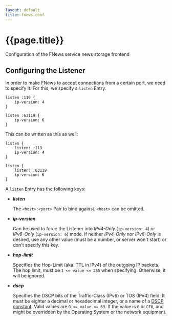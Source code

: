 ```yaml
---
layout: default
title: fnews.conf
---
```


# {{page.title}}
Configuration of the FNews service news storage frontend

## Configuring the Listener

In order to make FNews to accept connections from a certain port, we need to specify it. For this, we specify a `listen` Entry.

```
listen :119 {
	ip-version: 4
}

listen :63119 {
	ip-version: 6
}
```

This can be written as this as well:

```
listen {
	listen: :119
	ip-version: 4
}

listen {
	listen: :63119
	ip-version: 6
}
```

A `listen` Entry has the following keys:

* __*listen*__

  The `<host>:<port>` Pair to bind against. `<host>` can be omitted.

* __*ip-version*__

  Can be used to force the Listener into *IPv4-Only* (`ip-version: 4`) or *IPv6-Only* (`ip-version: 6`) mode.
  If neither *IPv4-Only* nor *IPv6-Only* is desired, use any other value (must be a number, or server won't start) or
  don't specify this key.

* __*hop-limit*__

  Specifies the Hop-Limit (aka. TTL in IPv4) of the outgoing IP packets. The hop limit, must
  be `1 <= value <= 255` when specifying. Otherwise, it will be ignored.

* __*dscp*__

  Specifies the DSCP bits of the Traffic-Class (IPv6) or TOS (IPv4) field.
  It must be eighter a decimal or hexadecimal integer, or a name of a [DSCP constant](../docs_info/traffic_class).
  Valid values are `0 <= value <= 63`. If the value is `0` or `CF0`, and might be overridden by the Operating System
  or the network equipment.

